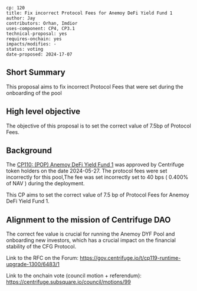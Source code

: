 ```
cp: 120
title: Fix incorrect Protocol Fees for Anemoy DeFi Yield Fund 1
author: Jay
contributors: Orhan, Imdior
uses-component: CP4, CP3.1
technical-proposal: yes
requires-onchain: yes
impacts/modifies: -
status: voting
date-proposed: 2024-17-07

```
## Short Summary

This proposal aims to fix incorrect Protocol Fees that were set during the onboarding of the pool


## High level objective

The objective of this proposal is to set the correct value of 7.5bp of Protocol Fees.


## Background

The [CP110: (POP) Anemoy DeFi Yield Fund 1](https://gov.centrifuge.io/t/cp110-pop-anemoy-defi-yield-fund-1/6400 ) was approved by Centrifuge token holders on the date 2024-05-27. 
The protocol fees were set incorrectly for this pool,The fee was set incorrectly set to 40 bps ( 0.400% of NAV ) during the deployment. 

This CP aims to set the correct value of 7.5 bp of Protocol Fees for Anemoy DeFi Yield Fund 1.


## Alignment to the mission of Centrifuge DAO
The correct fee value is crucial for running the Anemoy DYF Pool and onboarding new investors, which has a crucial impact on the financial stability of the CFG Protocol.
 
 

Link to the RFC on the Forum: https://gov.centrifuge.io/t/cp119-runtime-upgrade-1300/6483/1

Link to the onchain vote (council motion + referendum): https://centrifuge.subsquare.io/council/motions/99
